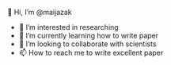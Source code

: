 👋 Hi, I’m @maijazak
- 👀 I’m interested in researching
- 🌱 I’m currently learning how to write paper
- 💞️ I’m looking to collaborate with scientists
- 📫 How to reach me to write excellent paper

<!---
maijazak/maijazak is a ✨ special ✨ repository because its `README.md` (this file) appears on your GitHub profile.
You can click the Preview link to take a look at your changes.
--->
